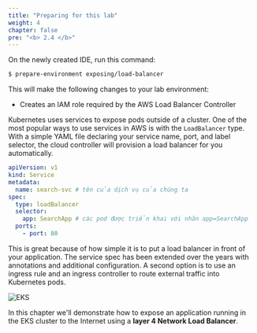```yaml
---
title: "Preparing for this lab"
weight: 4
chapter: false
pre: "<b> 2.4 </b>"
---
```


On the newly created IDE, run this command:

```bash
$ prepare-environment exposing/load-balancer
```

This will make the following changes to your lab environment:
- Creates an IAM role required by the AWS Load Balancer Controller


Kubernetes uses services to expose pods outside of a cluster. One of the most popular ways to use services in AWS is with the `LoadBalancer` type. With a simple YAML file declaring your service name, port, and label selector, the cloud controller will provision a load balancer for you automatically.

```yaml
apiVersion: v1
kind: Service
metadata:
  name: search-svc # tên của dịch vụ của chúng ta
spec:
  type: loadBalancer
  selector:
    app: SearchApp # các pod được triển khai với nhãn app=SearchApp
  ports:
    - port: 80
```

This is great because of how simple it is to put a load balancer in front of your application. The service spec has been extended over the years with annotations and additional configuration. A second option is to use an ingress rule and an ingress controller to route external traffic into Kubernetes pods.

![EKS](../../../images/1/00013.png?featherlight=false&width=60pc)

In this chapter we'll demonstrate how to expose an application running in the EKS cluster to the Internet using a **layer 4 Network Load Balancer**.
